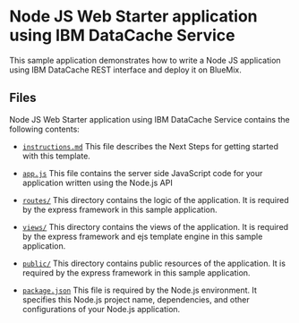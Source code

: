 Node JS Web Starter application using IBM DataCache Service
===========================================================

This sample application demonstrates how to write a Node JS application using IBM DataCache REST interface and deploy it on BlueMix.

## Files

Node JS Web Starter application using IBM DataCache Service contains the following contents:

* [`instructions.md`](instructions.md)
    This file describes the Next Steps for getting started with this template.

* [`app.js`](app.js)
    This file contains the server side JavaScript code for your application written using the Node.js API

* [`routes/`](routes)
    This directory contains the logic of the application. It is required by the express framework in this sample application.

* [`views/`](views)
    This directory contains the views of the application. It is required by the express framework and ejs template engine in this sample application.

* [`public/`](public)
    This directory contains public resources of the application. It is required by the express framework in this sample application.

* [`package.json`](package.json)
    This file is required by the Node.js environment. It specifies this Node.js project name, dependencies, and other configurations of your Node.js application.
